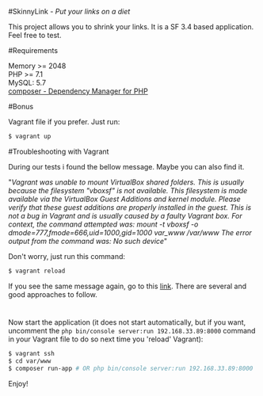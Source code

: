 
#SkinnyLink - _Put your links on a diet_ 

This project allows you to shrink your links. It is a SF 3.4 based application. Feel free to test.

#Requirements

Memory >= 2048\
PHP >= 7.1\
MySQL: 5.7\
[composer - Dependency Manager for PHP](https://getcomposer.org/download/) 

#Bonus

Vagrant file if you prefer. Just run: 

```bash
$ vagrant up
```

#Troubleshooting with Vagrant

During our tests i found the bellow message. Maybe you can also find it.

"_Vagrant was unable to mount VirtualBox shared folders. This is usually because the filesystem "vboxsf" is not available. This filesystem is made available via the VirtualBox Guest Additions and kernel module. Please verify that these guest additions are properly installed in the guest. This is not a bug in Vagrant and is usually caused by a faulty Vagrant box. For context, the command attempted was: mount -t vboxsf -o dmode=777,fmode=666,uid=1000,gid=1000 var_www /var/www The error output from the command was: No such device_"

Don't worry, just run this command:

```bash
$ vagrant reload
```

If you see the same message again, go to this [link](https://stackoverflow.com/questions/43492322/vagrant-was-unable-to-mount-virtualbox-shared-folders). There are several and good approaches to follow.

#

Now start the application (it does not start automatically, but if you want, uncomment the `` php bin/console server:run 192.168.33.89:8000 `` command in your Vagrant file to do so next time you 'reload' Vagrant):  

```bash
$ vagrant ssh
$ cd var/www
$ composer run-app # OR php bin/console server:run 192.168.33.89:8000 
```

Enjoy!
